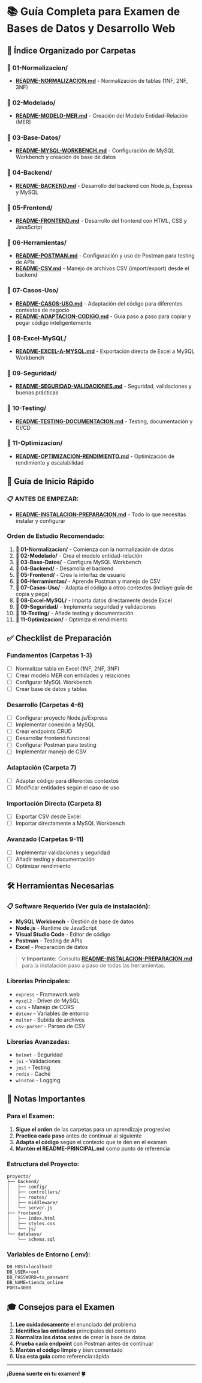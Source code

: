 # 📚 Guía Completa para Examen de Bases de Datos y Desarrollo Web

## 🎯 Índice Organizado por Carpetas

### 📁 **01-Normalizacion/**
- **[README-NORMALIZACION.md](01-Normalizacion/README-NORMALIZACION.md)** - Normalización de tablas (1NF, 2NF, 3NF)

### 📁 **02-Modelado/**
- **[README-MODELO-MER.md](02-Modelado/README-MODELO-MER.md)** - Creación del Modelo Entidad-Relación (MER)

### 📁 **03-Base-Datos/**
- **[README-MYSQL-WORKBENCH.md](03-Base-Datos/README-MYSQL-WORKBENCH.md)** - Configuración de MySQL Workbench y creación de base de datos

### 📁 **04-Backend/**
- **[README-BACKEND.md](04-Backend/README-BACKEND.md)** - Desarrollo del backend con Node.js, Express y MySQL

### 📁 **05-Frontend/**
- **[README-FRONTEND.md](05-Frontend/README-FRONTEND.md)** - Desarrollo del frontend con HTML, CSS y JavaScript

### 📁 **06-Herramientas/**
- **[README-POSTMAN.md](06-Herramientas/README-POSTMAN.md)** - Configuración y uso de Postman para testing de APIs
- **[README-CSV.md](06-Herramientas/README-CSV.md)** - Manejo de archivos CSV (import/export) desde el backend

### 📁 **07-Casos-Uso/**
- **[README-CASOS-USO.md](07-Casos-Uso/README-CASOS-USO.md)** - Adaptación del código para diferentes contextos de negocio
- **[README-ADAPTACION-CODIGO.md](07-Casos-Uso/README-ADAPTACION-CODIGO.md)** - Guía paso a paso para copiar y pegar código inteligentemente

### 📁 **08-Excel-MySQL/**
- **[README-EXCEL-A-MYSQL.md](08-Excel-MySQL/README-EXCEL-A-MYSQL.md)** - Exportación directa de Excel a MySQL Workbench

### 📁 **09-Seguridad/**
- **[README-SEGURIDAD-VALIDACIONES.md](09-Seguridad/README-SEGURIDAD-VALIDACIONES.md)** - Seguridad, validaciones y buenas prácticas

### 📁 **10-Testing/**
- **[README-TESTING-DOCUMENTACION.md](10-Testing/README-TESTING-DOCUMENTACION.md)** - Testing, documentación y CI/CD

### 📁 **11-Optimizacion/**
- **[README-OPTIMIZACION-RENDIMIENTO.md](11-Optimizacion/README-OPTIMIZACION-RENDIMIENTO.md)** - Optimización de rendimiento y escalabilidad

## 🚀 Guía de Inicio Rápido

### **📋 ANTES DE EMPEZAR:**
- **[README-INSTALACION-PREPARACION.md](./README-INSTALACION-PREPARACION.md)** - Todo lo que necesitas instalar y configurar

### **Orden de Estudio Recomendado:**

1. **📁 01-Normalizacion/** - Comienza con la normalización de datos
2. **📁 02-Modelado/** - Crea el modelo entidad-relación
3. **📁 03-Base-Datos/** - Configura MySQL Workbench
4. **📁 04-Backend/** - Desarrolla el backend
5. **📁 05-Frontend/** - Crea la interfaz de usuario
6. **📁 06-Herramientas/** - Aprende Postman y manejo de CSV
7. **📁 07-Casos-Uso/** - Adapta el código a otros contextos (incluye guía de copia y pega)
8. **📁 08-Excel-MySQL/** - Importa datos directamente desde Excel
9. **📁 09-Seguridad/** - Implementa seguridad y validaciones
10. **📁 10-Testing/** - Añade testing y documentación
11. **📁 11-Optimizacion/** - Optimiza el rendimiento

## ✅ Checklist de Preparación

### **Fundamentos (Carpetas 1-3)**
- [ ] Normalizar tabla en Excel (1NF, 2NF, 3NF)
- [ ] Crear modelo MER con entidades y relaciones
- [ ] Configurar MySQL Workbench
- [ ] Crear base de datos y tablas

### **Desarrollo (Carpetas 4-6)**
- [ ] Configurar proyecto Node.js/Express
- [ ] Implementar conexión a MySQL
- [ ] Crear endpoints CRUD
- [ ] Desarrollar frontend funcional
- [ ] Configurar Postman para testing
- [ ] Implementar manejo de CSV

### **Adaptación (Carpeta 7)**
- [ ] Adaptar código para diferentes contextos
- [ ] Modificar entidades según el caso de uso

### **Importación Directa (Carpeta 8)**
- [ ] Exportar CSV desde Excel
- [ ] Importar directamente a MySQL Workbench

### **Avanzado (Carpetas 9-11)**
- [ ] Implementar validaciones y seguridad
- [ ] Añadir testing y documentación
- [ ] Optimizar rendimiento

## 🛠️ Herramientas Necesarias

### **📋 Software Requerido (Ver guía de instalación):**
- **MySQL Workbench** - Gestión de base de datos
- **Node.js** - Runtime de JavaScript
- **Visual Studio Code** - Editor de código
- **Postman** - Testing de APIs
- **Excel** - Preparación de datos

> **💡 Importante:** Consulta **[README-INSTALACION-PREPARACION.md](./README-INSTALACION-PREPARACION.md)** para la instalación paso a paso de todas las herramientas.

### **Librerías Principales:**
- `express` - Framework web
- `mysql2` - Driver de MySQL
- `cors` - Manejo de CORS
- `dotenv` - Variables de entorno
- `multer` - Subida de archivos
- `csv-parser` - Parseo de CSV

### **Librerías Avanzadas:**
- `helmet` - Seguridad
- `joi` - Validaciones
- `jest` - Testing
- `redis` - Caché
- `winston` - Logging

## 📝 Notas Importantes

### **Para el Examen:**
1. **Sigue el orden** de las carpetas para un aprendizaje progresivo
2. **Practica cada paso** antes de continuar al siguiente
3. **Adapta el código** según el contexto que te den en el examen
4. **Mantén el README-PRINCIPAL.md** como punto de referencia

### **Estructura del Proyecto:**
```
proyecto/
├── backend/
│   ├── config/
│   ├── controllers/
│   ├── routes/
│   ├── middleware/
│   └── server.js
├── frontend/
│   ├── index.html
│   ├── styles.css
│   └── js/
└── database/
    └── schema.sql
```

### **Variables de Entorno (.env):**
```env
DB_HOST=localhost
DB_USER=root
DB_PASSWORD=tu_password
DB_NAME=tienda_online
PORT=3000
```

## 🎓 Consejos para el Examen

1. **Lee cuidadosamente** el enunciado del problema
2. **Identifica las entidades** principales del contexto
3. **Normaliza los datos** antes de crear la base de datos
4. **Prueba cada endpoint** con Postman antes de continuar
5. **Mantén el código limpio** y bien comentado
6. **Usa esta guía** como referencia rápida

---

**¡Buena suerte en tu examen! 🍀**
